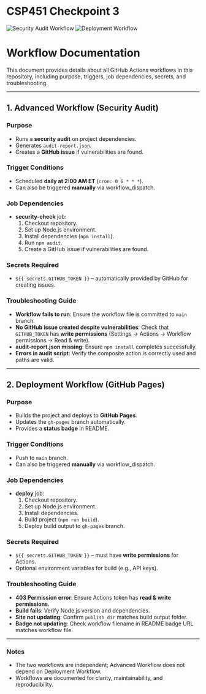 # CSP451 Checkpoint 3

![Security Audit Workflow](https://github.com/SunnyBasion/CSP451-Checkpoint3-SunnyBasion/actions/workflows/advanced.yml/badge.svg)
![Deployment Workflow](https://github.com/SunnyBasion/CSP451-Checkpoint3-SunnyBasion/actions/workflows/deploy.yml/badge.svg)


# Workflow Documentation

This document provides details about all GitHub Actions workflows in this repository, including purpose, triggers, job dependencies, secrets, and troubleshooting.

---

## 1. Advanced Workflow (Security Audit)

### Purpose
- Runs a **security audit** on project dependencies.
- Generates `audit-report.json`.
- Creates a **GitHub issue** if vulnerabilities are found.

### Trigger Conditions
- Scheduled **daily at 2:00 AM ET** (`cron: 0 6 * * *`).
- Can also be triggered **manually** via workflow_dispatch.

### Job Dependencies
- **security-check** job:
  1. Checkout repository.
  2. Set up Node.js environment.
  3. Install dependencies (`npm install`).
  4. Run `npm audit`.
  5. Create a GitHub issue if vulnerabilities are found.

### Secrets Required
- `${{ secrets.GITHUB_TOKEN }}` – automatically provided by GitHub for creating issues.

### Troubleshooting Guide
- **Workflow fails to run**: Ensure the workflow file is committed to `main` branch.
- **No GitHub issue created despite vulnerabilities**: Check that `GITHUB_TOKEN` has **write permissions** (Settings → Actions → Workflow permissions → Read & write).
- **audit-report.json missing**: Ensure `npm install` completes successfully.
- **Errors in audit script**: Verify the composite action is correctly used and paths are valid.

---

## 2. Deployment Workflow (GitHub Pages)

### Purpose
- Builds the project and deploys to **GitHub Pages**.
- Updates the `gh-pages` branch automatically.
- Provides a **status badge** in README.

### Trigger Conditions
- Push to `main` branch.
- Can also be triggered **manually** via workflow_dispatch.

### Job Dependencies
- **deploy** job:
  1. Checkout repository.
  2. Set up Node.js environment.
  3. Install dependencies.
  4. Build project (`npm run build`).
  5. Deploy build output to `gh-pages` branch.

### Secrets Required
- `${{ secrets.GITHUB_TOKEN }}` – must have **write permissions** for Actions.
- Optional environment variables for build (e.g., API keys).

### Troubleshooting Guide
- **403 Permission error**: Ensure Actions token has **read & write permissions**.
- **Build fails**: Verify Node.js version and dependencies.
- **Site not updating**: Confirm `publish_dir` matches build output folder.
- **Badge not updating**: Check workflow filename in README badge URL matches workflow file.

---

### Notes
- The two workflows are independent; Advanced Workflow does not depend on Deployment Workflow.
- Workflows are documented for clarity, maintainability, and reproducibility.
